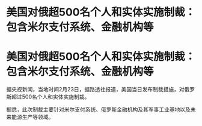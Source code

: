 # 美国对俄超500名个人和实体实施制裁：包含米尔支付系统、金融机构等

# 美国对俄超500名个人和实体实施制裁：包含米尔支付系统、金融机构等

据央视新闻，当地时间2月23日，据路透社报道，美国当日发布制裁措施，对俄罗斯超过500名个人和实体实施制裁。

据悉，此次制裁主要针对米尔支付系统、俄罗斯金融机构及其军事工业基地以及未来能源生产等领域。

